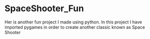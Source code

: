 # SpaceShooter_Fun
Her is another fun project I made using python. In this project I have imported pygames in order to create another classic known as Space Shooter
